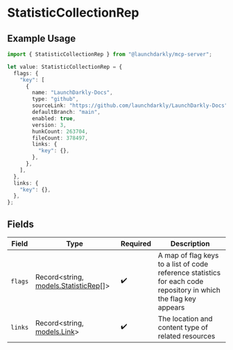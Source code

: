 # StatisticCollectionRep

## Example Usage

```typescript
import { StatisticCollectionRep } from "@launchdarkly/mcp-server";

let value: StatisticCollectionRep = {
  flags: {
    "key": [
      {
        name: "LaunchDarkly-Docs",
        type: "github",
        sourceLink: "https://github.com/launchdarkly/LaunchDarkly-Docs",
        defaultBranch: "main",
        enabled: true,
        version: 3,
        hunkCount: 263704,
        fileCount: 378497,
        links: {
          "key": {},
        },
      },
    ],
  },
  links: {
    "key": {},
  },
};
```

## Fields

| Field                                                                                                            | Type                                                                                                             | Required                                                                                                         | Description                                                                                                      |
| ---------------------------------------------------------------------------------------------------------------- | ---------------------------------------------------------------------------------------------------------------- | ---------------------------------------------------------------------------------------------------------------- | ---------------------------------------------------------------------------------------------------------------- |
| `flags`                                                                                                          | Record<string, [models.StatisticRep](../models/statisticrep.md)[]>                                               | :heavy_check_mark:                                                                                               | A map of flag keys to a list of code reference statistics for each code repository in which the flag key appears |
| `links`                                                                                                          | Record<string, [models.Link](../models/link.md)>                                                                 | :heavy_check_mark:                                                                                               | The location and content type of related resources                                                               |